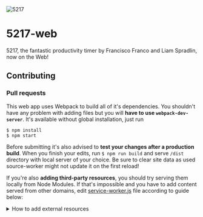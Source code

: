 ![5217](https://i.imgur.com/m1F5vNM.jpg)

# 5217-web

5217, the fantastic productivity timer by Francisco Franco and Liam Spradlin, now on the Web!

## Contributing

### Pull requests

This web app uses Webpack to build all of it's dependencies. You shouldn't have any problem with adding files but you will **have to use `webpack-dev-server`**. It's available without global installation, just run

```
$ npm install
$ npm start
```


Before submitting it's also advised to **test your changes after a production build**.
When you finish your edits, run `$ npm run build` and serve `/dist` directory with local server of your choice. Be sure to clear site data as used source-worker might not update it on the first reload!

If you're also **adding third-party resources**, you should try serving them locally from Node Modules. If that's impossible and you have to add content served from other domains, edit [service-worker.js](service-worker.js) file according to guide below:

<details>
  <summary>How to add external resources</summary>

  The first step is to add the link in this array:

  ```javascript
  workbox.precaching.precacheAndRoute([
    "https://fonts.googleapis.com/css?family=Roboto:300",
    "https://fonts.googleapis.com/icon?family=Material+Icons",
    /* HERE */
    //..
  ]);
  ```

  After that you must see:

  If the third party server you're using **supports cross-site requests** and points to a file that won't change (it's a static image, font or points to a specific version), you should add its hostname to this array:

  ```javascript
  // Those third party resources are also unmutable
  workbox.routing.registerRoute(
    matchURL(['fonts.googleapis.com', 'cdn.jsdelivr.net', 'code.jquery.com', 'fonts.gstatic.com' /* HERE */], { sameOrigin: false }),
    workbox.strategies.cacheFirst({
      cacheName: 'static-cache',
      plugins: [ new workbox.expiration.Plugin({
        maxAgeSeconds: 60 * 60 * 24 * 60 // 2 Months
      }) ]
    })
  );
  ```

  If **the file is mutable** but server **supports cross-site requests** you should add it here: (note that this might be commented out as there's no need for this section now)

  ```javascript
  // Those can be changed
  workbox.routing.registerRoute(
    matchURL([/* HERE */], { sameOrigin: false }),
    workbox.strategies.staleWhileRevalidate({
      cacheName: 'mutable-cache',
      plugins: [ new workbox.expiration.Plugin({
        maxAgeSeconds: 60 * 60 * 24 * 60 // 2 Months
      }) ]
    })
  );
  ```

  The third case is that the server that you are using **doesn't support cross-site requests**. Then you should put it here:

  ```javascript
  // Sadly some send opaque responses which can't be cached
  workbox.routing.registerRoute(
    matchURL([/unpkg.com/ /* HERE */], { sameOrigin: false }),
    workbox.strategies.networkFirst({
      cacheName: 'static-cache',
      networkTimeoutSeconds: 60, // If network doesn't respond in a minute, use cache
      plugins: [ new workbox.expiration.Plugin({
        maxAgeSeconds: 60 * 60 * 24 * 60 // 2 Months
      }) ]
    })
  );
  ```

  and also add this attribute to the place where you import the script: `crossorigin="anonymous"`. Such like:
  ```html
  <link rel="stylesheet" crossorigin="anonymous" href="https://unpkg.com/material-components-web@latest/dist/material-components-web.min.css">
  ```

  ### How to find out if server supports cross-site requests?

  It's easy - treat it as it would support it and once you have generated the service worker, serve it locally on `localhost`. It's important because only `localhost` triggers Workbox' debug mode. If you see a warning like this:
  ![Workbox opaque response warning](https://developers.google.com/web/tools/workbox/images/guides/third-party-requests/opaque-response-log.png)
  ...then your server does not support cross-site requests.
</details>